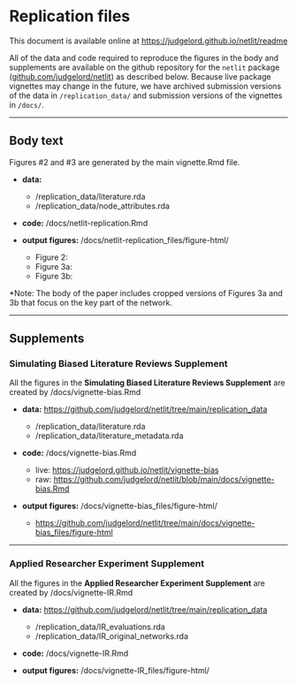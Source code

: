 # Replication files 

This document is available online at https://judgelord.github.io/netlit/readme

All of the data and code required to reproduce the figures in the body and supplements are available on the github repository for the `netlit` package ([github.com/judgelord/netlit](https://judgelord.github.io/netlit/)) as described below. Because live package vignettes may change in the future, we have archived submission versions of the data in `/replication_data/` and submission versions of the vignettes in `/docs/`. 

---

## Body text

Figures #2 and #3 are generated by the main vignette.Rmd file. 

- **data:** 
   - /replication_data/literature.rda 
   - /replication_data/node_attributes.rda
 
- **code:** /docs/netlit-replication.Rmd

- **output figures:** /docs/netlit-replication_files/figure-html/
  - Figure 2: 
  - Figure 3a: 
  - Figure 3b: 

*Note: The body of the paper includes cropped versions of Figures 3a and 3b that focus on the key part of the network.
  
---

## Supplements

### Simulating Biased Literature Reviews Supplement

All the figures in the **Simulating Biased Literature Reviews Supplement** are created by /docs/vignette-bias.Rmd

- **data:** https://github.com/judgelord/netlit/tree/main/replication_data  
  - /replication_data/literature.rda
  - /replication_data/literature_metadata.rda
  
- **code:** /docs/vignette-bias.Rmd
   - live: https://judgelord.github.io/netlit/vignette-bias
   - raw: https://github.com/judgelord/netlit/blob/main/docs/vignette-bias.Rmd

- **output figures:** /docs/vignette-bias_files/figure-html/
   - https://github.com/judgelord/netlit/tree/main/docs/vignette-bias_files/figure-html

---

### Applied Researcher Experiment Supplement

All the figures in the **Applied Researcher Experiment Supplement** are created by /docs/vignette-IR.Rmd

- **data:** https://github.com/judgelord/netlit/tree/main/replication_data  
   - /replication_data/IR_evaluations.rda
   - /replication_data/IR_original_networks.rda

- **code:** /docs/vignette-IR.Rmd

- **output figures:** /docs/vignette-IR_files/figure-html/

